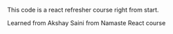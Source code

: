 This code is a react refresher course right from start.

Learned from Akshay Saini from Namaste React course
